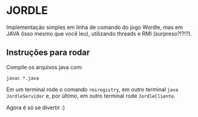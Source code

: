 # JORDLE

Implementação simples em linha de comando do jogo Wordle, mas em JAVA (isso mesmo que você leu), utilizando threads e RMI (surpreso?!?!?).

## Instruções para rodar

Compile os arquivos java com:

```
javac *.java
```

Em um terminal rode o comando `rmiregistry`, em outro terminal `java JordleServidor` e, por último, em outro terminal rode `JordleCliente`.

Agora é só se divertir :)
